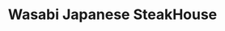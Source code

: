 ---
layout: place
title: "Wasabi Japanese SteakHouse"
permalink: /new-york/miller-place/wasabi-japanese-steakhouse.html
stateAbbr: NY
stateName: New York
cityName: Miller Place
seo:
  name: "Wasabi Japanese SteakHouse"
  type: Restaurant
  links: http://www.wasabimillerplace.com/
description: "Light-filled, modern chain branch serving up bento boxes, sushi and hot Japanese dishes. Wasabi Japanese SteakHouse serves delicious sushi in Miller Place, New York. Try fresh Japanese dishes for a great dining experience. Available for takeout, delivery, lunch, and dinner."
place_id: ChIJYWlc0BVC6IkRGfzvVOzQDvE
photos:
  - name: >-
      places/ChIJYWlc0BVC6IkRGfzvVOzQDvE/photos/AeeoHcKDOQ7W3b1J6LNeAGbCovmPHz7vmWgUdpT8lYYsGfOwqXH4Q74iNuytyy4ba5pYeFUU0QH4gueP8HEqp_w3NA3IYbtXFTgFcd-2dI7FJ7A5_qQ5zKbv52nqwGWcAmbbXy_y8u9SWFImPGUAWcWktEXgH1PMQMagoRnh0CrYShNpZa68CCARvlMLTcIYA2JXlgl1D_uA-pWmuuR0IZqb45QrsnWfaL5Gd9ZvKPZOTZNCK7wo7bJF680f-2UZnInjbW9ITQy8WblV-sckEGC1a2F2ecqgtwh24PS-_SuMcUCRjfO898o2DV0iOj2EVEICjxqu-VM0yJHTuJRjNHUXY9a7ryqaNjO-UJL_CqC1ypWV-dN9c8pVRsFkdfynyXoZRwxoZrYIZyN3nOKivu5vfgU2iHBVCH_PHvWhQr4cmSg
    widthPx: 3000
    heightPx: 4000
    authorAttributions:
      - displayName: Richard Hart
        uri: https://maps.google.com/maps/contrib/107221175634113008846
        photoUri: >-
          https://lh3.googleusercontent.com/a-/ALV-UjXcqheeFfIe7FR3dmoC5abX_D9XOSJ4-q9R0eQNKflWg2qq7B3s=s100-p-k-no-mo
    flagContentUri: >-
      https://www.google.com/local/imagery/report/?cb_client=maps_api_places.places_api&image_key=!1e10!2sCIHM0ogKEICAgICxyPjgag&hl=en-US
    googleMapsUri: >-
      https://www.google.com/maps/place//data=!3m4!1e2!3m2!1sCIHM0ogKEICAgICxyPjgag!2e10!4m2!3m1!1s0x89e84215d05c6961:0xf10ed0ec54effc19
  - name: >-
      places/ChIJYWlc0BVC6IkRGfzvVOzQDvE/photos/AeeoHcK21GYM3AHT4bobL2mggeEAf2Pc_WMpfEgz-6iaryW1Pvdo8tSJd4w6205EnmMlOQ4WeXVrugL_v5Yj42SnHvab09mkProW8YMfYZN0CeYqxTUY4Yu6_6vJ4RH1CQdML6ao26QjeQOnphpUpIhaHjCDq002a8PXwm_tGgJoT-uKbz3VjJJ6sYTEimjmpwi-SE2kg6wI1ogxCwJkF3nOpBgh28oHSSgLPZlbudXL83YgsynY-ys-pWiTORrxJOxSA8HBUJUBO2rXEfO09Q2sMUFnMQEXKQOaKori3nQfYuCVK3mZLW4debwcYCILBePLchquvZGyKNw-2pttj6Ed8gCxMPPJqj6Dp6hoFq_LoBxX-Pk38yPQQngDgyjg9ogcMl2x2AR0GW7dVh3DKtLYyfls2hIclWC_rfqwQFkk2Nlxf0s
    widthPx: 3014
    heightPx: 1848
    authorAttributions:
      - displayName: Deanna Miller
        uri: https://maps.google.com/maps/contrib/118238997255718298475
        photoUri: >-
          https://lh3.googleusercontent.com/a/ACg8ocLZQdd4Ifc9l7sQapb2nKfcTgpGiVQvD7VwH0vw7YgYdFJu4cb0=s100-p-k-no-mo
    flagContentUri: >-
      https://www.google.com/local/imagery/report/?cb_client=maps_api_places.places_api&image_key=!1e10!2sCIHM0ogKEICAgMDQp8PMhQE&hl=en-US
    googleMapsUri: >-
      https://www.google.com/maps/place//data=!3m4!1e2!3m2!1sCIHM0ogKEICAgMDQp8PMhQE!2e10!4m2!3m1!1s0x89e84215d05c6961:0xf10ed0ec54effc19
  - name: >-
      places/ChIJYWlc0BVC6IkRGfzvVOzQDvE/photos/AeeoHcLAGcGcfkAA-vNuyo4fr1eziL9Ehayup1xznvQ-X2GqVqa9F5yif_aAb4jRGwbv-ovkiyjNpPR9OtgTGMULs6hzcVna-PDpAwdd6Crulp2mrJ5b6-_IQ_zRgwh6ZHRcHrnhaN5k3tCnbNQRKZV9xQnRfNYlbM81qaKI_5Ycc0Yq3I5zlUcQqa03re1qmYk06voDF3pC0vCHHm6JY9qbqHDTxDZxGFk2Mnw6phg2XT0SX50a3Vsmqv3CiPHx8SfZRLSRfSxC_FmqOvV9l8F-iyt_qcpwmrOhEWtdi-qlk-QcejgEAGVF7eBA5flzObJl4X4_kBBmR09FCqRo5KBTj3ofSy9amJegVEKcWZB4kyeNIEDvozIbk63eZMZoQwK3hYGK0LOniveKrfx2O2G9n-U0xZzbQgy6iTkxRkxOImEsvhk9
    widthPx: 4080
    heightPx: 3072
    authorAttributions:
      - displayName: Jason Nadler
        uri: https://maps.google.com/maps/contrib/107811333902557233737
        photoUri: >-
          https://lh3.googleusercontent.com/a-/ALV-UjWWLA_pcD29k_s3LPdey47SEP79VDV7zQx1bZOwTJHzto1hmuQwBA=s100-p-k-no-mo
    flagContentUri: >-
      https://www.google.com/local/imagery/report/?cb_client=maps_api_places.places_api&image_key=!1e10!2sCIHM0ogKEICAgID-jNaargE&hl=en-US
    googleMapsUri: >-
      https://www.google.com/maps/place//data=!3m4!1e2!3m2!1sCIHM0ogKEICAgID-jNaargE!2e10!4m2!3m1!1s0x89e84215d05c6961:0xf10ed0ec54effc19
  - name: >-
      places/ChIJYWlc0BVC6IkRGfzvVOzQDvE/photos/AeeoHcLQQrr4ixHoqig2Jha4FmQZm2vJ5lZxRnGQHZq_iy24p6NxQASq8mtBoHyLm5SjzUZuDA0mIaJ73INSHDbBgh-rPRlRHc3WfCDFjUG--Sg5HizEu4NTIlvHCSKIVn0Ru9tvT-4fzxvBKm0al9PeFttX9J4NGWd_bREmAf_erYgL-cFZUhx1NSUm-mud4oKtgIyiPGqHP9ZuRnx3c8cx6woh3LwpYZb8jjK6oiQyG_2AVbPKoCxkl6H4wcFrD883iZsOHQvehU56tm0fu9muox8BqSEJCAcSsGsFSzq-Gfxz9C2blNUrh7Gx5zGKSQUlqfhu6zVaNMdV1CD2WgaV-K1LwkN_YQ5i5ys9cTiGxCX2s6-U8zpWfGVmxTMNt-Fpr0-D60qNyggHikmst0GXFXEGB9PJvwafDXo0tvWpNRN0LQ
    widthPx: 3024
    heightPx: 4032
    authorAttributions:
      - displayName: Kelly Stadier
        uri: https://maps.google.com/maps/contrib/101823248821317481557
        photoUri: >-
          https://lh3.googleusercontent.com/a/ACg8ocIVp8ZdUWYOea2rMiQg3EZNujMaDXg3Ae27owVZj9n32anmog=s100-p-k-no-mo
    flagContentUri: >-
      https://www.google.com/local/imagery/report/?cb_client=maps_api_places.places_api&image_key=!1e10!2sCIHM0ogKEICAgICyhZ6_Ew&hl=en-US
    googleMapsUri: >-
      https://www.google.com/maps/place//data=!3m4!1e2!3m2!1sCIHM0ogKEICAgICyhZ6_Ew!2e10!4m2!3m1!1s0x89e84215d05c6961:0xf10ed0ec54effc19
  - name: >-
      places/ChIJYWlc0BVC6IkRGfzvVOzQDvE/photos/AeeoHcLu1WKKXfZy-aQzSgNOjhVF_c-eb8eHuOMnCqeRSqWUhWTSTRYO9JBFg11NaWIitQGLZWMjcpCJoCdt14iR7xbuRUp8OF3UjniiWYBcRiWfDrOh0ccr3pqhhCR36F-QSmxx59Ta0B8CtAp8WbO7p-Mi_YHJwG-owFv6ZjnEDOS-aOWoXrb2eAo8r4mI_lCS5JsQSm2XXlLNdeX6Q0BNWEKLO_3sCpgY-A2B9ggPx_X9WbiaJ4NM_ZUReB9L7amaLtXDPGC6nEb-wj09M90NuVdW_9w9Ia7cf0jn1FYo4QGPhKny0v5C4VOF5g1BsI0X9egEXJYz1alQ7d1t6IDOBttOYaE_GZ3vpt_36URLgbLbQFh5ErZPXSfogx-CZsdWO1gSiOayl2WMfbY9HV1vHxMgB0KTcWybq36eGJgnPrTvsBUR
    widthPx: 4080
    heightPx: 3072
    authorAttributions:
      - displayName: Jason Nadler
        uri: https://maps.google.com/maps/contrib/107811333902557233737
        photoUri: >-
          https://lh3.googleusercontent.com/a-/ALV-UjWWLA_pcD29k_s3LPdey47SEP79VDV7zQx1bZOwTJHzto1hmuQwBA=s100-p-k-no-mo
    flagContentUri: >-
      https://www.google.com/local/imagery/report/?cb_client=maps_api_places.places_api&image_key=!1e10!2sCIHM0ogKEICAgID-poe_xQE&hl=en-US
    googleMapsUri: >-
      https://www.google.com/maps/place//data=!3m4!1e2!3m2!1sCIHM0ogKEICAgID-poe_xQE!2e10!4m2!3m1!1s0x89e84215d05c6961:0xf10ed0ec54effc19
  - name: >-
      places/ChIJYWlc0BVC6IkRGfzvVOzQDvE/photos/AeeoHcIVm2q5U4jHQtYHbrBF5Jn64Lt-Mf87K95aldduIaWtdCaL0zM975PqMUmFgGcC8G0k-6OEHL97Oot9zmKBKCNRFbO_EXCwnnq9XqGhnAJGyLUjY_uVWvBue1HYRI4YHk3H1OV5KRBiDqGpTXf7nhoFqpq-kD38XcC5k0jSB5MTHai-T-vJN-r-RMZkSAs-dBrN1BvVD-ZBKAraq6zScf---P5XR0Ofgo-UPBDCofdPaWJ_v5pJWeUFPGXuurelMk-o_-sTwJ9mRey___RxHQjrKkYBKaruHGd5fO7K2GenL-cew4-MJKyW51wkvlN1vNdqFeluMJGAuy_Gn3JUsRZgyZwKappy3MuR-83HAowtfWalqK3qU0kZffmeZHpGCHKHKcj7stEzuDHV0GeTwDrwyjEr75kCS6Ga8-smkYP98Q
    widthPx: 3005
    heightPx: 2448
    authorAttributions:
      - displayName: Lisa Lichelle
        uri: https://maps.google.com/maps/contrib/105922310617568792396
        photoUri: >-
          https://lh3.googleusercontent.com/a-/ALV-UjX_hPf1TIZG-yRXeVOH-kU27V2htWaEja3z3JvzXEFBJaURrhyWzA=s100-p-k-no-mo
    flagContentUri: >-
      https://www.google.com/local/imagery/report/?cb_client=maps_api_places.places_api&image_key=!1e10!2sCIHM0ogKEICAgIDW2rCiKQ&hl=en-US
    googleMapsUri: >-
      https://www.google.com/maps/place//data=!3m4!1e2!3m2!1sCIHM0ogKEICAgIDW2rCiKQ!2e10!4m2!3m1!1s0x89e84215d05c6961:0xf10ed0ec54effc19
  - name: >-
      places/ChIJYWlc0BVC6IkRGfzvVOzQDvE/photos/AeeoHcLl6-cylhT5UB_RW9wIr8cL6bzQOsq2ryZPm-8C22R0ar1hhrhOyzTiv5z8Oj8ajS3o8D6rMaj81aHwzMhLkaJVRZkaM_ggRa-5vUxw1trhPhAr6oQzldT5hsaN1SJTrbLjkZXbIYwQ30EPQryr0m-OJy3N2186RxolNl6gPgSs85LD5ePLm69BJoDIBKC33EAteUVG7jhEz48VKPRKdPPhN7ECc9EerqlqUr_BSLs-l2M2-h8VrPD9XBgjK2NKK9Ylb5FkSgJV-b9EWCMy-hRQOvjTxHa13O22l4uEhJAJxPtlOkIRD6hgJFCsIIjEav46QFDrYqjr4E54JLn8R5P6oW2R6fr_TKQgnXhQE5MVvptBkTJJfXLScHSV567gNauKn0_laEJay1dQPlPTEgBa1bB-sPVVPch2lSX7WlN-7A
    widthPx: 3599
    heightPx: 4800
    authorAttributions:
      - displayName: Steven Badalamenti
        uri: https://maps.google.com/maps/contrib/111939441032708246785
        photoUri: >-
          https://lh3.googleusercontent.com/a-/ALV-UjXLBtY6DKs4XJFb06SSrqUk_8mRiFlvDLVYc5VSKUiu4vOy-eM9Dw=s100-p-k-no-mo
    flagContentUri: >-
      https://www.google.com/local/imagery/report/?cb_client=maps_api_places.places_api&image_key=!1e10!2sCIHM0ogKEICAgIDOtZOdIQ&hl=en-US
    googleMapsUri: >-
      https://www.google.com/maps/place//data=!3m4!1e2!3m2!1sCIHM0ogKEICAgIDOtZOdIQ!2e10!4m2!3m1!1s0x89e84215d05c6961:0xf10ed0ec54effc19
  - name: >-
      places/ChIJYWlc0BVC6IkRGfzvVOzQDvE/photos/AeeoHcJSe_Wxa-W8qtx4O34YfFgw3ZGXdQkER-Ukw2QeAc6o_xIPd5YQEI_hPUBquqNjNSqROh8FPVFFjYxKpJ41D5fErRYRXDS7vk8zrH3VyNTIqXCZ4Szlhmmc27IFx9eyR8P98W1Osr89V0rpuq_3pcLXxKq0Z-fo0eSxz3Gvv6fGzfsTYEUI_3p_UU7TUfgPvWxlCCwVB37dC-3fHNA0mesPaWo-H57G7gSi-RhgYE6VLRCmm6NBY4QWkM62HDH4-m35b0Hj22eb_TgSzrhSZku8_4WMRQMb1hJGRE5We6cg4XcWORkZVLOgQJGHcPdAPJ_x7PSUHESa-T3GHvVX6uTxugOkVY7lgNIYmJF-D_xgRFeZORelsD2lg7X3qZ_IYSU6EMZu7sLt4EaPpJEPbswIn7U3F2TTFXtlBgvtwfIgnQ
    widthPx: 4032
    heightPx: 3024
    authorAttributions:
      - displayName: Shannon Nelson
        uri: https://maps.google.com/maps/contrib/110836496787644892995
        photoUri: >-
          https://lh3.googleusercontent.com/a-/ALV-UjVZryZZTO4HDIz-eLxcDmYQh-UB5SIU9_zFg_6ZKyhBF_vnSLfZ=s100-p-k-no-mo
    flagContentUri: >-
      https://www.google.com/local/imagery/report/?cb_client=maps_api_places.places_api&image_key=!1e10!2sCIHM0ogKEICAgICyp5HICg&hl=en-US
    googleMapsUri: >-
      https://www.google.com/maps/place//data=!3m4!1e2!3m2!1sCIHM0ogKEICAgICyp5HICg!2e10!4m2!3m1!1s0x89e84215d05c6961:0xf10ed0ec54effc19
  - name: >-
      places/ChIJYWlc0BVC6IkRGfzvVOzQDvE/photos/AeeoHcLF7fz4Hqrt_mL6XmHOIXmzpasP-MGglQn_7NUY-FhSlaND0rU0kbm8FjidQb19PUmvWNym0kfatBD2Z9MfcEYlY48uMQ37oWFt_kttXtI3Ocapb9xVZCWcIUKakXasKOSlnDmkRZAnaZrIjIEFZ1RJUKxLhH1SqxdGbLKojaAHP5Ko6kc9sbRigHH-nOjJBjj5z-wGmRuinuzRc-yHm6stuNeydnoQ215zEuCT4vGnfCA8-8UJ_7wz3nP59gNjwGXwdf2f40fRiYWlgpAWPJOJTm-Doko37EdHtQea_s5MfETF5489VLic-vaqwpRkyucvlNUcOhQ_GN3sTEFGiRpYsF2tSBFj9dqBcYcaZ8SITNkGRUm_Pjhyf3mfSCReQnxqUT-XA41BovJL6Qo-cfdHkeLR9kVU3eC6wXhQPipG8Yet
    widthPx: 3264
    heightPx: 2448
    authorAttributions:
      - displayName: Lisa Lichelle
        uri: https://maps.google.com/maps/contrib/105922310617568792396
        photoUri: >-
          https://lh3.googleusercontent.com/a-/ALV-UjX_hPf1TIZG-yRXeVOH-kU27V2htWaEja3z3JvzXEFBJaURrhyWzA=s100-p-k-no-mo
    flagContentUri: >-
      https://www.google.com/local/imagery/report/?cb_client=maps_api_places.places_api&image_key=!1e10!2sCIHM0ogKEICAgIDW2rCimQE&hl=en-US
    googleMapsUri: >-
      https://www.google.com/maps/place//data=!3m4!1e2!3m2!1sCIHM0ogKEICAgIDW2rCimQE!2e10!4m2!3m1!1s0x89e84215d05c6961:0xf10ed0ec54effc19
  - name: >-
      places/ChIJYWlc0BVC6IkRGfzvVOzQDvE/photos/AeeoHcJNs1XCoUXL6rb1YupZQkN3-Lr--Yt03gw77sbUztquCpLn7is2qMgKsL-zM7CsjJy6B5iZFzLZzcOnxJEIUFEVCkaQNhcRqnzbvvOV9llqghWr-TuKQt1LYjtspJAa3-fY3tS9ZU3yzcsnGA-uz-YcghmRRtltYP1GcQxFKhXSIpI-x9M2ogBlAdH9T2V74oqH6GQZUETCJN9r1P6LvU9fng60KGW2hxxQ14Mgi5E7Pufn8Bc6HJ2c6dCAiKmQSXJubiWIv9fT_-hs-6XNY2xYIFDUDsmFvfYeuFhrl60Onz0SjYaadSV9vPACFivJnP3XbFKg95x_aa9OvjABgvhzxZ9Zmo6XfrGE__OhHLWO9SE-nqwlBKgHdt6viUnDDrec08_olwzB4UYzk9gkQ-2KUyQy8z9-6LSASl_f9e8c6A
    widthPx: 3264
    heightPx: 1836
    authorAttributions:
      - displayName: Dave Meyers
        uri: https://maps.google.com/maps/contrib/101063707051854782525
        photoUri: >-
          https://lh3.googleusercontent.com/a-/ALV-UjXNsAfNlXtdvPv1ZSZskRqKYqgGp-2gOprVheYvHO1nksYHLxqrkg=s100-p-k-no-mo
    flagContentUri: >-
      https://www.google.com/local/imagery/report/?cb_client=maps_api_places.places_api&image_key=!1e10!2sCIHM0ogKEICAgIDMwbDVSA&hl=en-US
    googleMapsUri: >-
      https://www.google.com/maps/place//data=!3m4!1e2!3m2!1sCIHM0ogKEICAgIDMwbDVSA!2e10!4m2!3m1!1s0x89e84215d05c6961:0xf10ed0ec54effc19
address: '725 NY-25A #15, Miller Place, NY 11764, USA'
street: '725 NY-25A #15'
city: Miller Place
state: NY
zip: '11764'
country: USA
neighborhood: null
latitude: '40.943954'
longitude: '-72.975076'
accessibility_options:
  wheelchairAccessibleParking: true
  wheelchairAccessibleEntrance: true
  wheelchairAccessibleRestroom: true
  wheelchairAccessibleSeating: true
business_status: OPERATIONAL
name: Wasabi Japanese SteakHouse
google_maps_links:
  directionsUri: >-
    https://www.google.com/maps/dir//''/data=!4m7!4m6!1m1!4e2!1m2!1m1!1s0x89e84215d05c6961:0xf10ed0ec54effc19!3e0
  placeUri: https://maps.google.com/?cid=17370050526270454809
  writeAReviewUri: >-
    https://www.google.com/maps/place//data=!4m3!3m2!1s0x89e84215d05c6961:0xf10ed0ec54effc19!12e1
  reviewsUri: >-
    https://www.google.com/maps/place//data=!4m4!3m3!1s0x89e84215d05c6961:0xf10ed0ec54effc19!9m1!1b1
  photosUri: >-
    https://www.google.com/maps/place//data=!4m3!3m2!1s0x89e84215d05c6961:0xf10ed0ec54effc19!10e5
primary_type: Restaurant
opening_hours:
  regular: null
  current: null
secondary_opening_hours:
  regular:
    weekdayDescriptions: null
    type: null
  current:
    weekdayDescriptions: null
    type: null
phone: (631) 849-6988
price_level: PRICE_LEVEL_MODERATE
price_range: $20 &ndash; $30
rating: '4.5'
rating_count: 526
website: http://www.wasabimillerplace.com/
reviews:
  - name: >-
      places/ChIJYWlc0BVC6IkRGfzvVOzQDvE/reviews/ChZDSUhNMG9nS0VJQ0FnTURRcDUya1ZREAE
    relativePublishTimeDescription: 4 weeks ago
    rating: 5
    text:
      text: >-
        Delicious every single time. We have even gotten Hibachi take out and it
        is delicious.... We definitely recommend.
      languageCode: en
    originalText:
      text: >-
        Delicious every single time. We have even gotten Hibachi take out and it
        is delicious.... We definitely recommend.
      languageCode: en
    authorAttribution:
      displayName: Deanna Miller
      uri: https://www.google.com/maps/contrib/118238997255718298475/reviews
      photoUri: >-
        https://lh3.googleusercontent.com/a/ACg8ocLZQdd4Ifc9l7sQapb2nKfcTgpGiVQvD7VwH0vw7YgYdFJu4cb0=s128-c0x00000000-cc-rp-mo-ba4
    publishTime: '2025-03-14T23:35:52.677841Z'
    flagContentUri: >-
      https://www.google.com/local/review/rap/report?postId=ChZDSUhNMG9nS0VJQ0FnTURRcDUya1ZREAE&d=17924085&t=1
    googleMapsUri: >-
      https://www.google.com/maps/reviews/data=!4m6!14m5!1m4!2m3!1sChZDSUhNMG9nS0VJQ0FnTURRcDUya1ZREAE!2m1!1s0x89e84215d05c6961:0xf10ed0ec54effc19
  - name: >-
      places/ChIJYWlc0BVC6IkRGfzvVOzQDvE/reviews/ChZDSUhNMG9nS0VJQ0FnTURncXFpRUt3EAE
    relativePublishTimeDescription: a month ago
    rating: 5
    text:
      text: >-
        love Wasabi!!! been going there since I was a teenager, Gary and his
        wife are the friendliest restaurant owners I've ever met, they always
        remember customers by name and have great relationships with their
        surrounding communities. The food has always been delicious and their
        hibachi chefs are always respectful of my friends vegetarian food making
        sure it's cooked before any meat which is always a big thing for us.
        Besides that the hibachi chefs always put on a nice little performance
        while making the food that's always enjoyable as they're always
        friendly/interact with the patrons.

        Can't say enough good things about this place!
      languageCode: en
    originalText:
      text: >-
        love Wasabi!!! been going there since I was a teenager, Gary and his
        wife are the friendliest restaurant owners I've ever met, they always
        remember customers by name and have great relationships with their
        surrounding communities. The food has always been delicious and their
        hibachi chefs are always respectful of my friends vegetarian food making
        sure it's cooked before any meat which is always a big thing for us.
        Besides that the hibachi chefs always put on a nice little performance
        while making the food that's always enjoyable as they're always
        friendly/interact with the patrons.

        Can't say enough good things about this place!
      languageCode: en
    authorAttribution:
      displayName: Alexandria LaGala
      uri: https://www.google.com/maps/contrib/103322575098260514704/reviews
      photoUri: >-
        https://lh3.googleusercontent.com/a-/ALV-UjVNWe8c5vfLBqLzj27hzG0AzN6qI3buCptZZ8TMI6PR72_QZMum=s128-c0x00000000-cc-rp-mo
    publishTime: '2025-02-24T02:29:18.809172Z'
    flagContentUri: >-
      https://www.google.com/local/review/rap/report?postId=ChZDSUhNMG9nS0VJQ0FnTURncXFpRUt3EAE&d=17924085&t=1
    googleMapsUri: >-
      https://www.google.com/maps/reviews/data=!4m6!14m5!1m4!2m3!1sChZDSUhNMG9nS0VJQ0FnTURncXFpRUt3EAE!2m1!1s0x89e84215d05c6961:0xf10ed0ec54effc19
  - name: >-
      places/ChIJYWlc0BVC6IkRGfzvVOzQDvE/reviews/ChZDSUhNMG9nS0VJQ0FnSUR2ay1PeGVnEAE
    relativePublishTimeDescription: 3 months ago
    rating: 5
    text:
      text: >-
        I’m a hibachi fanatic and make it a point to visit a hibachi restaurant
        in every state I travel to, but nothing has ever topped Wasabi. I’ve
        been coming here since I was 17, if not longer, and they nail it every
        single time. I don’t eat any meat besides chicken, but their hibachi
        chicken is unbeatable—it’s a craving I can never shake. Pair it with
        their fried rice and extra yummy sauce, and you’ve got perfection. On
        top of the incredible food, the staff is amazing and so personable;
        every visit feels like coming home to family. Run, don’t walk, to this
        place—they’re the best!
      languageCode: en
    originalText:
      text: >-
        I’m a hibachi fanatic and make it a point to visit a hibachi restaurant
        in every state I travel to, but nothing has ever topped Wasabi. I’ve
        been coming here since I was 17, if not longer, and they nail it every
        single time. I don’t eat any meat besides chicken, but their hibachi
        chicken is unbeatable—it’s a craving I can never shake. Pair it with
        their fried rice and extra yummy sauce, and you’ve got perfection. On
        top of the incredible food, the staff is amazing and so personable;
        every visit feels like coming home to family. Run, don’t walk, to this
        place—they’re the best!
      languageCode: en
    authorAttribution:
      displayName: Alexandra Slater
      uri: https://www.google.com/maps/contrib/103028164424057148193/reviews
      photoUri: >-
        https://lh3.googleusercontent.com/a/ACg8ocJswN5lB4FtDIY06_YXX2f4j1MPr6yOdjo6LqAANzdyKbfk5Q=s128-c0x00000000-cc-rp-mo
    publishTime: '2024-12-23T19:27:11.785011Z'
    flagContentUri: >-
      https://www.google.com/local/review/rap/report?postId=ChZDSUhNMG9nS0VJQ0FnSUR2ay1PeGVnEAE&d=17924085&t=1
    googleMapsUri: >-
      https://www.google.com/maps/reviews/data=!4m6!14m5!1m4!2m3!1sChZDSUhNMG9nS0VJQ0FnSUR2ay1PeGVnEAE!2m1!1s0x89e84215d05c6961:0xf10ed0ec54effc19
  - name: >-
      places/ChIJYWlc0BVC6IkRGfzvVOzQDvE/reviews/ChZDSUhNMG9nS0VJQ0FnTUNBZ19IaWF3EAE
    relativePublishTimeDescription: 2 months ago
    rating: 5
    text:
      text: >-
        I visited this place over the weekend for the first time. The sushi was
        great and the teriyaki was also good. We will be back to visit again.
        Side note- the women's bathroom is how a public bathroom should be done.
        Great job!
      languageCode: en
    originalText:
      text: >-
        I visited this place over the weekend for the first time. The sushi was
        great and the teriyaki was also good. We will be back to visit again.
        Side note- the women's bathroom is how a public bathroom should be done.
        Great job!
      languageCode: en
    authorAttribution:
      displayName: LuckyCade
      uri: https://www.google.com/maps/contrib/115145141079413523577/reviews
      photoUri: >-
        https://lh3.googleusercontent.com/a-/ALV-UjWqF09k5aJJ--rYBFCZQbta-3-bhAx0S6BahWkzrJJItrjXBf8uAg=s128-c0x00000000-cc-rp-mo
    publishTime: '2025-02-03T16:29:39.373483Z'
    flagContentUri: >-
      https://www.google.com/local/review/rap/report?postId=ChZDSUhNMG9nS0VJQ0FnTUNBZ19IaWF3EAE&d=17924085&t=1
    googleMapsUri: >-
      https://www.google.com/maps/reviews/data=!4m6!14m5!1m4!2m3!1sChZDSUhNMG9nS0VJQ0FnTUNBZ19IaWF3EAE!2m1!1s0x89e84215d05c6961:0xf10ed0ec54effc19
  - name: >-
      places/ChIJYWlc0BVC6IkRGfzvVOzQDvE/reviews/ChdDSUhNMG9nS0VJQ0FnTUNnaHVhNl9RRRAB
    relativePublishTimeDescription: a month ago
    rating: 1
    text:
      text: >-
        So I wanna start off by saying how much I love Wasabi Japanese
        Steakhouse.. we spend a lot of money There are very regular. Dine in and
        out.  . We spend hundreds of dollars a month eating here ..


        We went there for Valentine’s Day dinner , we had to wait about 10
        minutes for a seat , which was expected because I know it was a holiday
        and We did not have a reservation ; that was fine.


        Our problem begins with being seated, for over *30 minutes the waiter
        passed us multiple times and did not even acknowledge us. . .*  I had to
        flag him down and tell him we’ve been sitting here for over a half an
        hour and have not even been asked for a drink order yet. He was annoyed
        and abruptly took the drink order. For some reason he was the only
        waiter on the entire dine inside, which was absolutely despicable.

        He came back with the drinks a few minutes later and we ordered food. I
        asked for halved mushrooms and he told me while laughing he is not the
        cook.. I ordered this every time weve gone, and I’ve never been treated
        like an idiot the way this guy treated me


        When The food finally came out (about 45 min later) every single item
        was ice cold like It had just came out of a refrigerator.  . Tim went up
        and alerted the owner and was scoffed at and given the back of his
        head..

        so we left .. almost 2 hours and we now had to go get Valentine’s Day
        dinner at 830 at night elsewherere which totally ruined our evening
        plans . .


        We went to Zona , and were in and out in 30 minutes even as busy as they
        were , served hot food and waited on appropriately.


        I am absolutely appalled at the behavior of the owner , lack of
        preparation and overall experience. Multiple couples who were sitting
        around us also heavily annoyed with the same lack of service had the
        same exact issue. So it was NOT just us. .


        You would think for such a busy holiday they would have had multiple
        waiters on staff or perhaps closed their Uber orders because there were
        dozens of those people standing there waiting to pick up also ..


        100% beyond infuriated with this experience and to top it off, i
        messaged their Facebook to describe all of this TWICE and was ignored 
        even though they’re register posting and have since posed there and the
        messages Were read . they clearly do not care about their customers.
      languageCode: en
    originalText:
      text: >-
        So I wanna start off by saying how much I love Wasabi Japanese
        Steakhouse.. we spend a lot of money There are very regular. Dine in and
        out.  . We spend hundreds of dollars a month eating here ..


        We went there for Valentine’s Day dinner , we had to wait about 10
        minutes for a seat , which was expected because I know it was a holiday
        and We did not have a reservation ; that was fine.


        Our problem begins with being seated, for over *30 minutes the waiter
        passed us multiple times and did not even acknowledge us. . .*  I had to
        flag him down and tell him we’ve been sitting here for over a half an
        hour and have not even been asked for a drink order yet. He was annoyed
        and abruptly took the drink order. For some reason he was the only
        waiter on the entire dine inside, which was absolutely despicable.

        He came back with the drinks a few minutes later and we ordered food. I
        asked for halved mushrooms and he told me while laughing he is not the
        cook.. I ordered this every time weve gone, and I’ve never been treated
        like an idiot the way this guy treated me


        When The food finally came out (about 45 min later) every single item
        was ice cold like It had just came out of a refrigerator.  . Tim went up
        and alerted the owner and was scoffed at and given the back of his
        head..

        so we left .. almost 2 hours and we now had to go get Valentine’s Day
        dinner at 830 at night elsewherere which totally ruined our evening
        plans . .


        We went to Zona , and were in and out in 30 minutes even as busy as they
        were , served hot food and waited on appropriately.


        I am absolutely appalled at the behavior of the owner , lack of
        preparation and overall experience. Multiple couples who were sitting
        around us also heavily annoyed with the same lack of service had the
        same exact issue. So it was NOT just us. .


        You would think for such a busy holiday they would have had multiple
        waiters on staff or perhaps closed their Uber orders because there were
        dozens of those people standing there waiting to pick up also ..


        100% beyond infuriated with this experience and to top it off, i
        messaged their Facebook to describe all of this TWICE and was ignored 
        even though they’re register posting and have since posed there and the
        messages Were read . they clearly do not care about their customers.
      languageCode: en
    authorAttribution:
      displayName: Michele L
      uri: https://www.google.com/maps/contrib/102072035622329526165/reviews
      photoUri: >-
        https://lh3.googleusercontent.com/a-/ALV-UjWLgRNXNYJMZbOoAe_flj4w7jj5jRv-bJQlnFObhNFk_xY6TXM=s128-c0x00000000-cc-rp-mo-ba2
    publishTime: '2025-02-16T14:19:41.405246Z'
    flagContentUri: >-
      https://www.google.com/local/review/rap/report?postId=ChdDSUhNMG9nS0VJQ0FnTUNnaHVhNl9RRRAB&d=17924085&t=1
    googleMapsUri: >-
      https://www.google.com/maps/reviews/data=!4m6!14m5!1m4!2m3!1sChdDSUhNMG9nS0VJQ0FnTUNnaHVhNl9RRRAB!2m1!1s0x89e84215d05c6961:0xf10ed0ec54effc19
parking_options:
  freeParkingLot: true
  freeStreetParking: true
  valetParking: false
payment_options:
  acceptsCreditCards: true
  acceptsDebitCards: true
  acceptsCashOnly: false
  acceptsNfc: true
allow_dogs: null
curbside_pickup: false
delivery: true
dine_in: true
good_for_children: true
good_for_groups: true
good_for_sports: false
live_music: false
menu_for_children: true
outdoor_seating: false
reservable: true
restroom: true
serves_beer: true
serves_breakfast: false
serves_brunch: false
serves_cocktails: true
serves_coffee: null
serves_dinner: true
serves_dessert: true
serves_lunch: true
serves_vegetarian_food: true
serves_wine: true
takeout: true
summary: >-
  Light-filled, modern chain branch serving up bento boxes, sushi and hot
  Japanese dishes.

---
